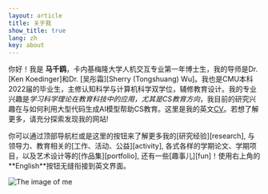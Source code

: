 ```yaml
---
layout: article
title: 关于我
show_title: true
lang: zh
key: about
---
```


<!--more-->

<div class="grid-containre">
  <div class="grid grid--p-3">
  <div class="cell cell--12 cell--md-auto">
    <div>
      <p> 你好！我是 <b>马千鸥</b>，卡内基梅隆大学人机交互专业第一年博士生，我的导师是Dr. [Ken Koedinger]和Dr. [吴彤霜][Sherry (Tongshuang) Wu]。我也是CMU本科2022届的毕业生，主修认知科学与计算机科学双学位，辅修教育设计。我的专业兴趣是<i>学习科学理论在教育科技中的应用，尤其是CS教育方向</i>，我目前的研究兴趣在与如何利用大型代码生成AI模型帮助CS教育。这里是我的英文<a href="/assets/Christina_Ma_CV.pdf">CV</a>。若想了解更多，请充分探索发现我的网站! 
      </p>
      <p markdown="1"> 你可以通过顶部导航栏或是这里的按钮来了解更多我的[研究经验][research], 与领导力、教育相关的[工作、活动、公益][activity], 各式各样的学期论文、学期项目，以及艺术设计等的[作品集][portfolio], 还有一些[趣事儿][fun]！使用右上角的**English**按钮无缝衔接到英文界面。
      </p>
    </div>
  </div>
  
  <div class="cell cell--12 cell--md-4">
    <img src="/assets/images/CM-circle.png" alt="The image of me">
  </div>
  
  </div>
  </div>

  [research]: research
  [activity]: activity
  [portfolio]: portfolio
  [fun]: funfact
  
[Ken Koedinger]: https://hcii.cmu.edu/people/ken-koedinger
[Sherry (Tongshuang) Wu]: https://www.cs.cmu.edu/~sherryw/index.html